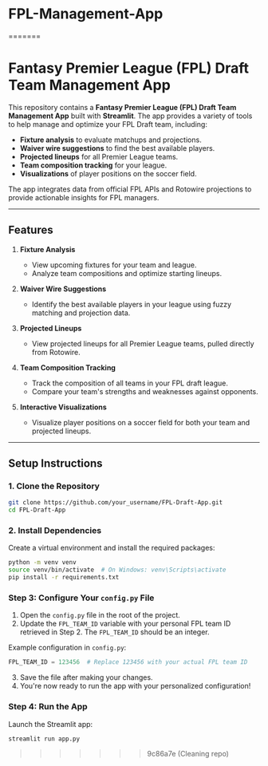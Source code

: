 # FPL-Management-App
=======
# Fantasy Premier League (FPL) Draft Team Management App

This repository contains a **Fantasy Premier League (FPL) Draft Team Management App** built with **Streamlit**. The app provides a variety of tools to help manage and optimize your FPL Draft team, including:

- **Fixture analysis** to evaluate matchups and projections.
- **Waiver wire suggestions** to find the best available players.
- **Projected lineups** for all Premier League teams.
- **Team composition tracking** for your league.
- **Visualizations** of player positions on the soccer field.

The app integrates data from official FPL APIs and Rotowire projections to provide actionable insights for FPL managers.

---

## Features

1. **Fixture Analysis**  
   - View upcoming fixtures for your team and league.
   - Analyze team compositions and optimize starting lineups.

2. **Waiver Wire Suggestions**  
   - Identify the best available players in your league using fuzzy matching and projection data.

3. **Projected Lineups**  
   - View projected lineups for all Premier League teams, pulled directly from Rotowire.

4. **Team Composition Tracking**  
   - Track the composition of all teams in your FPL draft league.
   - Compare your team's strengths and weaknesses against opponents.

5. **Interactive Visualizations**  
   - Visualize player positions on a soccer field for both your team and projected lineups.

---

## Setup Instructions

### 1. Clone the Repository

```bash
git clone https://github.com/your_username/FPL-Draft-App.git
cd FPL-Draft-App
```

### 2. Install Dependencies

Create a virtual environment and install the required packages:
```bash
python -m venv venv
source venv/bin/activate  # On Windows: venv\Scripts\activate
pip install -r requirements.txt
```

### Step 3: Configure Your `config.py` File

1. Open the `config.py` file in the root of the project.
2. Update the `FPL_TEAM_ID` variable with your personal FPL team ID retrieved in Step 2. The `FPL_TEAM_ID` should be an integer.

Example configuration in `config.py`:
```python
FPL_TEAM_ID = 123456  # Replace 123456 with your actual FPL team ID
```

3. Save the file after making your changes.
4. You're now ready to run the app with your personalized configuration!

### Step 4: Run the App

Launch the Streamlit app:
```bash
streamlit run app.py
```

>>>>>>> 9c86a7e (Cleaning repo)
